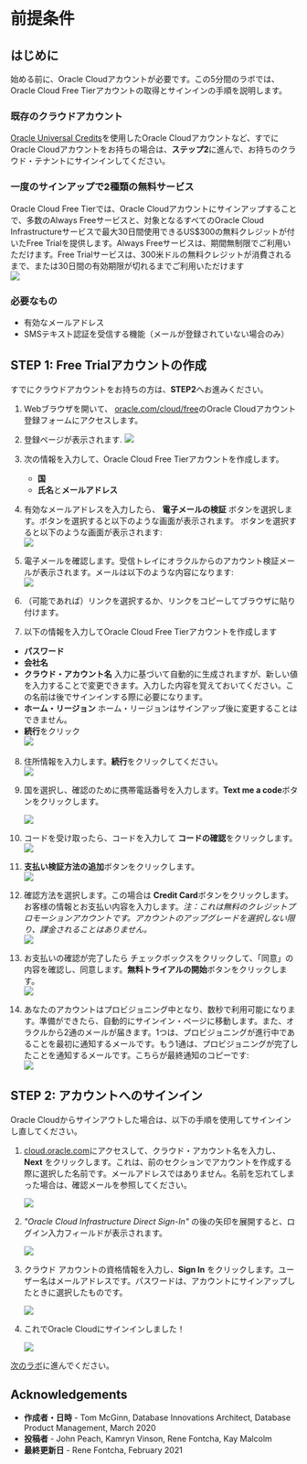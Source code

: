 # 前提条件

## はじめに

始める前に、Oracle Cloudアカウントが必要です。この5分間のラボでは、Oracle Cloud Free Tierアカウントの取得とサインインの手順を説明します。

### 既存のクラウドアカウント

 [Oracle Universal Credits](https://docs.oracle.com/en/cloud/get-started/subscriptions-cloud/csgsg/universal-credits.html)を使用したOracle Cloudアカウントなど、すでにOracle Cloudアカウントをお持ちの場合は、**ステップ2**に進んで、お持ちのクラウド・テナントにサインインしてください。

### 一度のサインアップで2種類の無料サービス

Oracle Cloud Free Tierでは、Oracle Cloudアカウントにサインアップすることで、多数のAlways Freeサービスと、対象となるすべてのOracle Cloud Infrastructureサービスで最大30日間使用できるUS$300の無料クレジットが付いたFree Trialを提供します。Always Freeサービスは、期間無制限でご利用いただけます。Free Trialサービスは、300米ドルの無料クレジットが消費されるまで、または30日間の有効期限が切れるまでご利用いただけます<br>
![](images/ja-jp-freetrial.png " ")

### 必要なもの

* 有効なメールアドレス
* SMSテキスト認証を受信する機能（メールが登録されていない場合のみ）

## **STEP 1**: Free Trialアカウントの作成

すでにクラウドアカウントをお持ちの方は、**STEP2**へお進みください。

1. Webブラウザを開いて、 [oracle.com/cloud/free](https://signup.cloud.oracle.com)のOracle Cloudアカウント登録フォームにアクセスします。
2.  登録ページが表示されます.
       ![](images/ja-jp-cloud-infrastructure.png " ")
3.  次の情報を入力して、Oracle Cloud Free Tierアカウントを作成します。
    *  **国**
    * **氏名**と**メールアドレス**

4. 有効なメールアドレスを入力したら、 **電子メールの検証** ボタンを選択します。ボタンを選択すると以下のような画面が表示されます。
    ボタンを選択すると以下のような画面が表示されます:<br>
       ![](images/ja-jp-verify-email.png " ")

5. 電子メールを確認します。受信トレイにオラクルからのアカウント検証メールが表示されます。メールは以下のような内容になります:<br>
       ![](images/ja-jp-verification-mail.png " ")

6. （可能であれば）リンクを選択するか、リンクをコピーしてブラウザに貼り付けます。

7. 以下の情報を入力してOracle Cloud Free Tierアカウントを作成します
* **パスワード**
*  **会社名**
*  **クラウド・アカウント名** 入力に基づいて自動的に生成されますが、新しい値を入力することで変更できます。入力した内容を覚えておいてください。この名前は後でサインインする際に必要になります。
* **ホーム・リージョン**  ホーム・リージョンはサインアップ後に変更することはできません。
* **続行**をクリック<br>
       ![](images/ja-jp-account-info.png " ")


8.  住所情報を入力します。**続行**をクリックしてください。<br>
          ![](images/ja-jp-free-tier-address.png " ")

9.  国を選択し、確認のために携帯電話番号を入力します。**Text me a code**ボタンをクリックします。<br>

       ![](images/ja-jp-free-tier-address-2.png " ")

10. コードを受け取ったら、コードを入力して **コードの確認**をクリックします。<br>
       ![](images/ja-jp-free-tier-address-4.png " ")

11. **支払い検証方法の追加**ボタンをクリックします。<br>
       ![](images/ja-jp-free-tier-payment-1.png " ")  

12.  確認方法を選択します。この場合は **Credit Card**ボタンをクリックします。お客様の情報とお支払い内容を入力します。*注：これは無料のクレジットプロモーションアカウントです。アカウントのアップグレードを選択しない限り、課金されることはありません。*<br>
       ![](images/ja-jp-free-tier-payment-2.png " ")

13. お支払いの確認が完了したら チェックボックスをクリックして、「同意」の内容を確認し、同意します。**無料トライアルの開始**ボタンをクリックします。<br>
       ![](images/ja-jp-free-tier-agreement.png " ")

14. あなたのアカウントはプロビジョニング中となり、数秒で利用可能になります。準備ができたら、自動的にサインイン・ページに移動します。また、オラクルから2通のメールが届きます。1つは、プロビジョニングが進行中であることを最初に通知するメールです。もう1通は、プロビジョニングが完了したことを通知するメールです。こちらが最終通知のコピーです:<br>
       ![](images/account-provisioned.png " ")

## **STEP 2**: アカウントへのサインイン

Oracle Cloudからサインアウトした場合は、以下の手順を使用してサインインし直してください。

1. [cloud.oracle.com](https://cloud.oracle.com)にアクセスして、クラウド・アカウント名を入力し、**Next** をクリックします。これは、前のセクションでアカウントを作成する際に選択した名前です。メールアドレスではありません。名前を忘れてしまった場合は、確認メールを参照してください。

    ![](images/ja-jp-cloud-oracle.png " ")

2. *"Oracle Cloud Infrastructure Direct Sign-In"* の後の矢印を展開すると、ログイン入力フィールドが表示されます。

    ![](images/cloud-login-tenant.png " ")

3. クラウド アカウントの資格情報を入力し、**Sign In** をクリックします。ユーザー名はメールアドレスです。パスワードは、アカウントにサインアップしたときに選択したものです。

    ![](images/oci-signin.png " ")

4. これでOracle Cloudにサインインしました！

    ![](images/ja-jp-oci-console-home-page.png " ")

[次のラボ](#next)に進んでください。


## **Acknowledgements**

- **作成者・日時** - Tom McGinn, Database Innovations Architect, Database Product Management, March 2020
- **投稿者** - John Peach, Kamryn Vinson, Rene Fontcha, Kay Malcolm
- **最終更新日** - Rene Fontcha, February 2021
